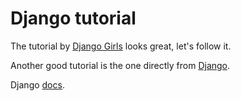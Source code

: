 # Django tutorial

The tutorial by [Django Girls](https://tutorial.djangogirls.org/en/) looks great, let's follow it.

Another good tutorial is the one directly from [Django](https://docs.djangoproject.com/en/3.0/intro/tutorial01/).

Django [docs](https://docs.djangoproject.com/en).
